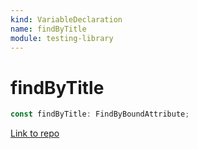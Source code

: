 ```yaml
---
kind: VariableDeclaration
name: findByTitle
module: testing-library
---
```


# findByTitle

```ts
const findByTitle: FindByBoundAttribute;
```

[Link to repo](https://github.com/testing-library/angular-testing-library/blob/master/node_modules/@testing-library/dom/types/queries.d.ts#L120-L120)
